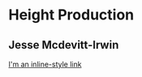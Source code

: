 # Height Production
## Jesse Mcdevitt-Irwin


[I'm an inline-style link](https://jrmcirwin.github.io/height-production/outline.html)